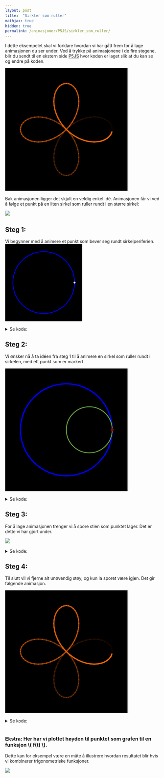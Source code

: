 ```yaml
---
layout: post
title:  "Sirkler som ruller"
mathjax: true
hidden: true
permalink: /animasjoner/P5JS/sirkler_som_ruller/
---
```

I dette eksempelet skal vi forklare hvordan vi har gått frem for å lage animasjonen du ser under. Ved å trykke på animasjonene i de fire stegene, blir du sendt til en ekstern side [P5JS](https://editor.p5js.org/) hvor koden er laget slik at du kan se og endre på koden.

<!-- TODO: Legg inn hyperlenker til p5js på bildene.  -->

<a href="https://editor.p5js.org/AndreMartiny/sketches/tx3G8YCT6" target="_blank" ><img src="/assets/images/Rullende-sirkler/utenstoy.gif"  > </a>

 
Bak animasjonen ligger det skjult en veldig enkel idé. Animasjonen får vi ved å følge et punkt på en liten sirkel som ruller rundt i en større sirkel: 

<a href="https://editor.p5js.org/AndreMartiny/sketches/2nAFMnBzI" target="_blank" ><img src="/assets/images/Rullende-sirkler/rullmedtrace.gif" width="50%"> </a>

## Steg 1: 
<!-- TODO: Denne gifen stemmer ikke med Steg 2 -- Steg 4  -->
Vi begynner med å animere et punkt som bever seg rundt sirkelperiferien.
<a href="https://editor.p5js.org/uia-mn/sketches/lc7zWqdzl" target="_blank" > <img  src="/assets/images/Rullende-sirkler/Sirkel.gif" width="50%" > </a>

<details>
Denne koden er skrevet i JavaScript.
 
<summary>Se kode:</summary>
{% highlight javascript linenos %}

let tid = 0; // Setter tid til en variabel
let l = 400; // Lengde på lerret
let b = 400; // bredde på lerret
let radius = (l / 2) * 0.8; // radius til sirkelen

function setup() { // Denne koden kjøres en gang for å lage lerretet vår
  createCanvas(l, b);
}

function draw() {
  background(0); // setter bakgrunnen sort
  noFill(); // nofill 
  strokeWeight(4); // setter tykkelse på linjer
  stroke("blue"); // setter farge på linjene
  circle(l / 2, b / 2, radius * 2); // lager en sirkel
  noStroke(); // fjerner linje langs kanter av figurer
  fill(255); // fyller figurer helt hvite
  circle(l / 2 + radius * cos(tid), b / 2 + radius * sin(tid), 10); // lager sirkel
  tid += 0.01 // økter tiden med 0.01. Dette gjør at punktet vårt vil rotere.
}
{% endhighlight %}
 

</details>



## Steg 2:

Vi ønsker nå å ta idéen fra steg 1 til å animere en sirkel som ruller rundt i sirkelen, med ett punkt som er markert. 

<a href="https://editor.p5js.org/AndreMartiny/sketches/uX7lQzMFY" taget="_blank"><img src="/assets/images/Rullende-sirkler/rullsirkel-ikkebra.gif" ></a>



<details>
Denne koden er skrevet i JavaScript.
 
<summary>Se kode:</summary>
{% highlight javascript linenos %}

let tid = 0;
let l = 400;
let b = 400;
let radius = 150; // radius til store sirkel
let r2 = 75; // radius til lille sirkel
let forhold = radius / r2; // Hvor mange runder tar lille sirkelen hvis den ruller rundt 

function setup() {
  createCanvas(l, b);
  
}


function draw() {
  background(0);
  noFill(255);
  strokeWeight(4);
  stroke("blue");
  circle(l / 2, b / 2, radius * 2);
  stroke(100, 160, 60)
  strokeWeight(3);
  circle(l / 2 + (radius - r2) * cos(tid), b / 2 + (radius - r2) * sin(tid), r2 * 2);
  strokeWeight(3);

  stroke("red")
  circle(l / 2 + (radius - r2) * cos(tid) + r2 * cos(-(forhold +1) * tid), b / 2 + (radius - r2) * sin(tid) + r2 * sin(-(forhold +1) * tid),5)

  tid += 0.01
}
{% endhighlight %}


</details>


## Steg 3:

For å lage animasjonen trenger vi å spore stien som punktet lager. Det er dette vi har gjort under.

<a href="https://editor.p5js.org/AndreMartiny/sketches/2nAFMnBzI" target="_blank" ><img src="/assets/images/Rullende-sirkler/rullmedtrace.gif" > </a>



<details>
Denne koden er skrevet i JavaScript.
 
<summary>Se kode:</summary>
{% highlight javascript linenos %}
let tid = 0;
let l = 400;
let b = 400;
let radius = 150; // radius til store sirkel
let r2 = 75; // radius til lille sirkel
let forhold = radius / r2; // Hvor mange runder tar lille sirkelen hvis den ruller rundt 
let trace = [];

function setup() {
  createCanvas(l, b);
  
}


function draw() {
  background(0);
  noFill(255);
  strokeWeight(4);
  stroke("blue");
  circle(l / 2, b / 2, radius * 2);
  stroke(100, 160, 60)
  strokeWeight(3);
  circle(l / 2 + (radius - r2) * cos(tid), b / 2 + (radius - r2) * sin(tid), r2 * 2);
  strokeWeight(3);
  for (i of trace) {
    stroke(255,107,6,255-(tid-i)*100*255/500);
    color(255,107,6,255-(tid-i)*100*255/500);
    circle(l / 2 + (radius - r2) * cos(i) + r2 * cos(-(forhold +1) * i), b / 2 + (radius - r2) * sin(i) + r2 * sin(-(forhold +1) * i), 1);
    
  }
  stroke("red")
  circle(l / 2 + (radius - r2) * cos(tid) + r2 * cos(-(forhold +1) * tid), b / 2 + (radius - r2) * sin(tid) + r2 * sin(-(forhold +1) * tid),5)
  trace.unshift(tid);
  if (trace.length>500) {
    trace.pop()
  }
  tid += 0.01
}

{% endhighlight %}


</details>



## Steg 4:

Til slutt vil vi fjerne alt unøvendig støy, og kun la sporet være igjen. Det gir følgende animasjon.

<a href="https://editor.p5js.org/AndreMartiny/sketches/tx3G8YCT6" target="_blank" ><img src="/assets/images/Rullende-sirkler/utenstoy.gif"  > </a>


<details>
Denne koden er skrevet i JavaScript.
 
<summary>Se kode:</summary>
{% highlight javascript linenos %}

let tid = 0;
let l = 400;
let b = 400;
let radius = 150; // radius til store sirkel
let r2 = 75; // radius til lille sirkel
let forhold = radius / r2; // Hvor mange runder tar lille sirkelen hvis den ruller rundt 
let trace = [];

function setup() {
  createCanvas(l, b);
}

function draw() {
  background(0);
  noFill(255);
  strokeWeight(4); 
  strokeJoin(ROUND);
  for (let i = 1; i < trace.length; i++) {
    stroke(255,107,6,255-(tid-trace[i])*100*255/650);
    line(l / 2 + (radius - r2) * cos(trace[i-1]) + r2 * cos(-(forhold +1) * trace[i-1]), b / 2 + (radius - r2) * sin(trace[i-1]) + r2 * sin(-(forhold +1) * trace[i-1]), l / 2 + (radius - r2) * cos(trace[i]) + r2 * cos(-(forhold +1) * trace[i]), b / 2 + (radius - r2) * sin(trace[i]) + r2 * sin(-(forhold +1) * trace[i]));  
  }
  trace.unshift(tid);
  if (trace.length>400) {
    trace.pop()
  }
  tid += 0.04*2*PI/6
}

{% endhighlight %}


</details>

<br>

### Ekstra: Her har vi plottet høyden til punktet som grafen til en funksjon \\( f(t) \\). 
Dette kan for eksempel være en måte å illustrere hvordan resultatet blir hvis vi kombinerer trigonometriske funksjoner.

<a href="https://editor.p5js.org/AndreMartiny/sketches/z44hGguSka" target="_blank"> <img src="/assets/images/Rullende-sirkler/graf1.gif" > </a>
